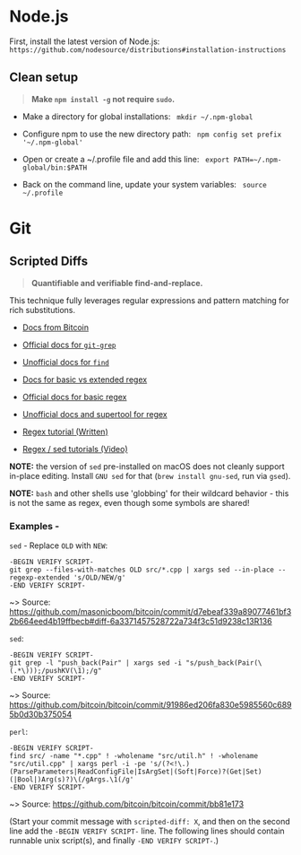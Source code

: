 # Node.js

First, install the latest version of Node.js:
` https://github.com/nodesource/distributions#installation-instructions`

## Clean setup

> **Make `npm install -g` not require `sudo`.**

- Make a directory for global installations:
` mkdir ~/.npm-global`

- Configure npm to use the new directory path:
` npm config set prefix '~/.npm-global'`

- Open or create a ~/.profile file and add this line:
` export PATH=~/.npm-global/bin:$PATH`

- Back on the command line, update your system variables:
` source ~/.profile`

# Git

## Scripted Diffs

> **Quantifiable and verifiable find-and-replace.**

This technique fully leverages regular expressions and pattern matching for rich substitutions.

- [Docs from Bitcoin](https://github.com/bitcoin/bitcoin/blob/master/doc/developer-notes.md#scripted-diffs)

- [Official docs for `git-grep`](https://git-scm.com/docs/git-grep)

- [Unofficial docs for `find`](https://www.binarytides.com/linux-find-command-examples/)

- [Docs for basic vs extended regex](https://www.gnu.org/software/grep/manual/html_node/Basic-vs-Extended.html)

- [Official docs for basic regex](https://www.gnu.org/software/sed/manual/html_node/Regular-Expressions.html)

- [Unofficial docs and supertool for regex](https://regexr.com/)

- [Regex tutorial (Written)](https://github.com/ziishaned/learn-regex)

- [Regex / sed tutorials (Video)](https://www.youtube.com/user/theurbanpenguin/search?query=sed)

**NOTE:** the version of `sed` pre-installed on macOS does not cleanly support in-place editing. Install `GNU sed` for that (`brew install gnu-sed`, run via `gsed`).

**NOTE:** `bash` and other shells use 'globbing' for their wildcard behavior - this is not the same as regex, even though some symbols are shared!

### Examples -

`sed` - Replace `OLD` with `NEW`:
```
-BEGIN VERIFY SCRIPT-
git grep --files-with-matches OLD src/*.cpp | xargs sed --in-place --regexp-extended 's/OLD/NEW/g'
-END VERIFY SCRIPT-
```
~> Source: https://github.com/masonicboom/bitcoin/commit/d7ebeaf339a89077461bf32b664eed4b19ffbecb#diff-6a3371457528722a734f3c51d9238c13R136

`sed`:
```
-BEGIN VERIFY SCRIPT-
git grep -l "push_back(Pair" | xargs sed -i "s/push_back(Pair(\(.*\)));/pushKV(\1);/g"
-END VERIFY SCRIPT-
```
~> Source: https://github.com/bitcoin/bitcoin/commit/91986ed206fa830e5985560c6895b0d30b375054

`perl`:
```
-BEGIN VERIFY SCRIPT-
find src/ -name "*.cpp" ! -wholename "src/util.h" ! -wholename "src/util.cpp" | xargs perl -i -pe 's/(?<!\.)(ParseParameters|ReadConfigFile|IsArgSet|(Soft|Force)?(Get|Set)(|Bool|)Arg(s)?)\(/gArgs.\1(/g'
-END VERIFY SCRIPT-
```
~> Source: https://github.com/bitcoin/bitcoin/commit/bb81e173


(Start your commit message with `scripted-diff: X`, and then on the second line add the `-BEGIN VERIFY SCRIPT-` line. The following lines should contain runnable unix script(s), and finally `-END VERIFY SCRIPT-`.)